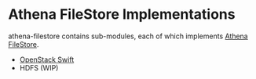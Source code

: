 Athena FileStore Implementations
================================

athena-filestore contains sub-modules, each of which implements
[Athena FileStore](../athena-core/src/main/java/com/paion-data/athena/filestore/FileStore.java).

* [OpenStack Swift](./athena-filestore-swift)
* HDFS (WIP)
